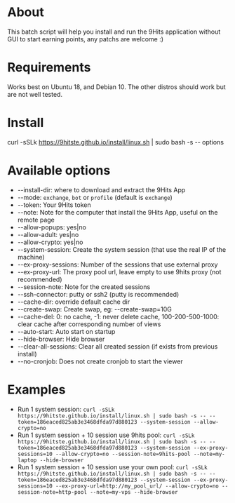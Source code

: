 # About
This batch script will help you install and run the 9Hits application without GUI to start earning points, any patchs are welcome :)
# Requirements
Works best on Ubuntu 18, and Debian 10. The other distros should work but are not well tested.
# Install
curl -sSLk https://9hitste.github.io/install/linux.sh | sudo bash -s -- options
# Available options
- --install-dir: where to download and extract the 9Hits App
- --mode: `exchange`, `bot` or `profile` (default is `exchange`)
- --token: Your 9Hits token
- --note: Note for the computer that install the 9Hits App, useful on the remote page
- --allow-popups: yes|no
- --allow-adult: yes|no
- --allow-crypto: yes|no
- --system-session: Create the system session (that use the real IP of the machine)
- --ex-proxy-sessions: Number of the sessions that use external proxy
- --ex-proxy-url: The proxy pool url, leave empty to use 9hits proxy (not recommended)
- --session-note: Note for the created sessions
- --ssh-connector: putty or ssh2 (putty is recommended)
- --cache-dir: override default cache dir
- --create-swap: Create swap, eg: --create-swap=10G
- --cache-del: 0: no cache, -1: never delete cache, 100-200-500-1000: clear cache after corresponding number of views
- --auto-start: Auto start on startup
- --hide-browser: Hide browser
- --clear-all-sessions: Clear all created session (if exists from previous install)
- --no-cronjob: Does not create cronjob to start the viewer
# Examples
- Run 1 system session: `curl -sSLk https://9hitste.github.io/install/linux.sh | sudo bash -s -- --token=186eaced825ab3e3468dfda97d880123 --system-session --allow-crypto=no`
- Run 1 system session + 10 session use 9hits pool: `curl -sSLk https://9hitste.github.io/install/linux.sh | sudo bash -s -- --token=186eaced825ab3e3468dfda97d880123 --system-session --ex-proxy-sessions=10 --allow-crypto=no --session-note=9hits-pool --note=my-laptop --hide-browser`
- Run 1 system session + 10 session use your own pool: `curl -sSLk https://9hitste.github.io/install/linux.sh | sudo bash -s -- --token=186eaced825ab3e3468dfda97d880123 --system-session --ex-proxy-sessions=10 --ex-proxy-url=http://my_pool_url/ --allow-crypto=no --session-note=http-pool --note=my-vps --hide-browser`
